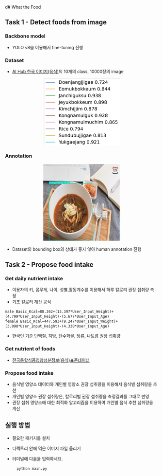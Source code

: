 d# What the Food
## Task 1 - Detect foods from image

### Backbone model
- YOLO v8을 이용해서 fine-tuning 진행

### Dataset
- [AI Hub 한국 이미지(음식)](https://www.aihub.or.kr/aihubdata/data/view.do?currMenu=115&topMenu=100&aihubDataSe=data&dataSetSn=79)의 10개의 class, 10000장의 image

<center><img src = "./img/classes.png" width="50%" height = "50%"></center>

### Annotation
<center><img src = "./img/annotation.jpg" width="50%" height = "50%"></center>

- Dataset의 bounding box의 상태가 좋지 않아 human annotation 진행


## Task 2 - Propose food intake
### Get daily nutrient intake

- 이용자의 키, 몸무게, 나이, 성별,활동계수를 이용해서 하루 칼로리 권장 섭취량 측정
- 기초 칼로리 계산 공식
```
male Basic_Kcal=88.362+(13.397*User_Input_Weight)+(4.799*User_Input_Height)-(5.677*User_Input_Age)
female Basic_Kcal=447.593+(9.247*User_Input_Weight)+(3.098*User_Input_Height)-(4.330*User_Input_Age)
```
- 한국인 기준 단백질, 지방, 탄수화물, 당류, 나트륨 권장 섭취량

### Get nutrient of foods
- [전국통합식품영양성분정보(음식)표준데이터](https://www.data.go.kr/data/15100070/standard.do)

### Propose food intake
- 음식별 영양소 데이터와 개인별 영양소 권장 섭취량을 이용해서 음식별 섭취량을 추천
- 개인별 영양소 권장 섭취량은, 칼로리별 권장 섭취량을 측정결과를 그대로 반영
- 권장 섭취 영양소에 대한 최적화 알고리즘을 이용하여 개인별 음식 추천 섭취량을 계산


## 실행 방법
- 필요한 패키지를 설치
- 디렉토리 안에 먹은 이미지 파일 올리기

- 터미널에 다음을 입력하세요.

        python main.py

